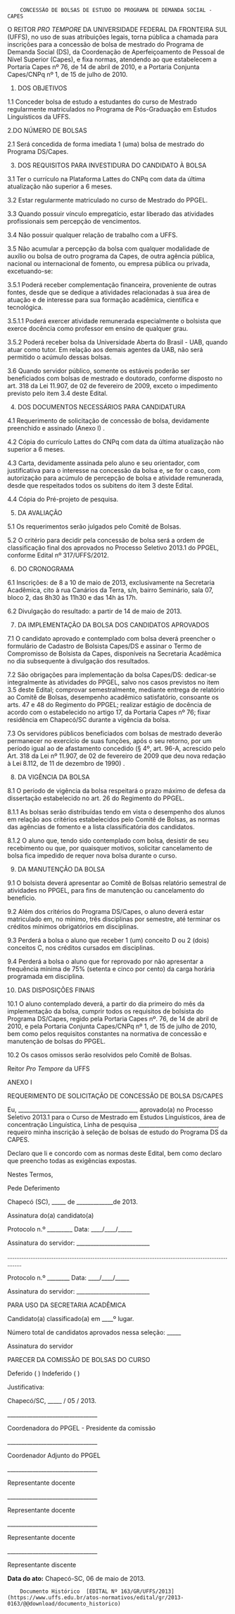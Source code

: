         CONCESSÃO DE BOLSAS DE ESTUDO DO PROGRAMA DE DEMANDA SOCIAL - CAPES  

O REITOR *PRO TEMPORE* DA UNIVERSIDADE FEDERAL DA FRONTEIRA SUL (UFFS), no uso de suas atribuições legais, torna pública a chamada para inscrições para a concessão de bolsa de mestrado do Programa de Demanda Social (DS), da Coordenação de Aperfeiçoamento de Pessoal de Nível Superior (Capes), e fixa normas, atendendo ao que estabelecem a Portaria Capes nº 76, de 14 de abril de 2010, e a Portaria Conjunta Capes/CNPq nº 1, de 15 de julho de 2010.

 1. DOS OBJETIVOS

 1.1 Conceder bolsa de estudo a estudantes do curso de Mestrado regularmente matriculados no Programa de Pós-Graduação em Estudos Linguísticos da UFFS.

 2.DO NÚMERO DE BOLSAS

 2.1 Será concedida de forma imediata 1 (uma) bolsa de mestrado do Programa DS/Capes.

 3. DOS REQUISITOS PARA INVESTIDURA DO CANDIDATO À BOLSA

 3.1 Ter o currículo na Plataforma Lattes do CNPq com data da última atualização não superior a 6 meses.

 3.2 Estar regularmente matriculado no curso de Mestrado do PPGEL.

 3.3 Quando possuir vínculo empregatício, estar liberado das atividades profissionais sem percepção de vencimentos.

 3.4 Não possuir qualquer relação de trabalho com a UFFS.

  

 3.5 Não acumular a percepção da bolsa com qualquer modalidade de auxílio ou bolsa de outro programa da Capes, de outra agência pública, nacional ou internacional de fomento, ou empresa pública ou privada, excetuando-se:

 3.5.1 Poderá receber complementação financeira, proveniente de outras fontes, desde que se dedique a atividades relacionadas à sua área de atuação e de interesse para sua formação acadêmica, científica e tecnológica.

 3.5.1.1 Poderá exercer atividade remunerada especialmente o bolsista que exerce docência como professor em ensino de qualquer grau.

 3.5.2 Poderá receber bolsa da Universidade Aberta do Brasil - UAB, quando atuar como tutor. Em relação aos demais agentes da UAB, não será permitido o acúmulo dessas bolsas.

 3.6 Quando servidor público, somente os estáveis poderão ser beneficiados com bolsas de mestrado e doutorado, conforme disposto no art. 318 da Lei 11.907, de 02 de fevereiro de 2009, exceto o impedimento previsto pelo item 3.4 deste Edital.

 4. DOS DOCUMENTOS NECESSÁRIOS PARA CANDIDATURA

 4.1 Requerimento de solicitação de concessão de bolsa, devidamente preenchido e assinado (Anexo I) .

 4.2 Cópia do currículo Lattes do CNPq com data da última atualização não superior a 6 meses.

 4.3 Carta, devidamente assinada pelo aluno e seu orientador, com justificativa para o interesse na concessão da bolsa e, se for o caso, com autorização para acúmulo de percepção de bolsa e atividade remunerada, desde que respeitados todos os subitens do item 3 deste Edital.

 4.4 Cópia do Pré-projeto de pesquisa.

 5. DA AVALIAÇÃO

 5.1 Os requerimentos serão julgados pelo Comitê de Bolsas.

 5.2 O critério para decidir pela concessão de bolsa será a ordem de classificação final dos aprovados no Processo Seletivo 2013.1 do PPGEL, conforme Edital nº 317/UFFS/2012.

 6. DO CRONOGRAMA

 6.1 Inscrições: de 8 a 10 de maio de 2013, exclusivamente na Secretaria Acadêmica, cito à rua Canários da Terra, s/n, bairro Seminário, sala 07, bloco 2, das 8h30 às 11h30 e das 14h às 17h.

 6.2 Divulgação do resultado: a partir de 14 de maio de 2013.

 7. DA IMPLEMENTAÇÃO DA BOLSA DOS CANDIDATOS APROVADOS

 7.1 O candidato aprovado e contemplado com bolsa deverá preencher o formulário de Cadastro de Bolsista Capes/DS e assinar o Termo de Compromisso de Bolsista da Capes, disponíveis na Secretaria Acadêmica no dia subsequente à divulgação dos resultados.

 7.2 São obrigações para implementação da bolsa Capes/DS: dedicar-se integralmente às atividades do PPGEL, salvo nos casos previstos no item 3.5 deste Edital; comprovar semestralmente, mediante entrega de relatório ao Comitê de Bolsas, desempenho acadêmico satisfatório, consoante os arts. 47 e 48 do Regimento do PPGEL; realizar estágio de docência de acordo com o estabelecido no artigo 17, da Portaria Capes nº 76; fixar residência em Chapecó/SC durante a vigência da bolsa.

 7.3 Os servidores públicos beneficiados com bolsas de mestrado deverão permanecer no exercício de suas funções, após o seu retorno, por um período igual ao de afastamento concedido (§ 4º, art. 96-A, acrescido pelo Art. 318 da Lei nº 11.907, de 02 de fevereiro de 2009 que deu nova redação à Lei 8.112, de 11 de dezembro de 1990) .

 8. DA VIGÊNCIA DA BOLSA

 8.1 O período de vigência da bolsa respeitará o prazo máximo de defesa da dissertação estabelecido no art. 26 do Regimento do PPGEL.

 8.1.1 As bolsas serão distribuídas tendo em vista o desempenho dos alunos em relação aos critérios estabelecidos pelo Comitê de Bolsas, as normas das agências de fomento e a lista classificatória dos candidatos.

 8.1.2 O aluno que, tendo sido contemplado com bolsa, desistir de seu recebimento ou que, por quaisquer motivos, solicitar cancelamento de bolsa fica impedido de requer nova bolsa durante o curso.

 9. DA MANUTENÇÃO DA BOLSA

 9.1 O bolsista deverá apresentar ao Comitê de Bolsas relatório semestral de atividades no PPGEL, para fins de manutenção ou cancelamento do benefício.

 9.2 Além dos critérios do Programa DS/Capes, o aluno deverá estar matriculado em, no mínimo, três disciplinas por semestre, até terminar os créditos mínimos obrigatórios em disciplinas.

 9.3 Perderá a bolsa o aluno que receber 1 (um) conceito D ou 2 (dois) conceitos C, nos créditos cursados em disciplinas.

 9.4 Perderá a bolsa o aluno que for reprovado por não apresentar a frequência mínima de 75% (setenta e cinco por cento) da carga horária programada em disciplina.

 10. DAS DISPOSIÇÕES FINAIS

 10.1 O aluno contemplado deverá, a partir do dia primeiro do mês da implementação da bolsa, cumprir todos os requisitos de bolsista do Programa DS/Capes, regido pela Portaria Capes nº. 76, de 14 de abril de 2010, e pela Portaria Conjunta Capes/CNPq nº 1, de 15 de julho de 2010, bem como pelos requisitos constantes na normativa de concessão e manutenção de bolsas do PPGEL.

 10.2 Os casos omissos serão resolvidos pelo Comitê de Bolsas.

 Reitor *Pro Tempore* da UFFS

  

 ANEXO I

 REQUERIMENTO DE SOLICITAÇÃO DE CONCESSÃO DE BOLSA DS/CAPES

 Eu, \_\_\_\_\_\_\_\_\_\_\_\_\_\_\_\_\_\_\_\_\_\_\_\_\_\_\_\_\_\_\_\_\_\_\_\_\_\_\_\_\_\_, aprovado(a) no Processo Seletivo 2013.1 para o Curso de Mestrado em Estudos Linguísticos, área de concentração Linguística, Linha de pesquisa \_\_\_\_\_\_\_\_\_\_\_\_\_\_\_\_\_\_\_\_\_\_\_\_\_\_\_\_, requeiro minha inscrição à seleção de bolsas de estudo do Programa DS da CAPES.

  

 Declaro que li e concordo com as normas deste Edital, bem como declaro que preencho todas as exigências expostas.

  

 Nestes Termos,

 Pede Deferimento

  

 Chapecó (SC), \_\_\_\_\_ de \_\_\_\_\_\_\_\_\_\_\_\_\_de 2013.

  

  

 Assinatura do(a) candidato(a)

 Protocolo n.º \_\_\_\_\_\_\_\_\_ Data: \_\_\_\_/\_\_\_\_/\_\_\_\_\_

 Assinatura do servidor: \_\_\_\_\_\_\_\_\_\_\_\_\_\_\_\_\_\_\_\_\_\_\_\_\_\_

 ....................................................................................................................................

 Protocolo n.º \_\_\_\_\_\_\_\_ Data: \_\_\_\_/\_\_\_\_/\_\_\_\_\_

 Assinatura do servidor: \_\_\_\_\_\_\_\_\_\_\_\_\_\_\_\_\_\_\_\_\_\_\_\_\_\_

 PARA USO DA SECRETARIA ACADÊMICA

 Candidato(a) classificado(a) em \_\_\_\_º lugar.

 Número total de candidatos aprovados nessa seleção: \_\_\_\_\_

 Assinatura do servidor

  

  

 PARECER DA COMISSÃO DE BOLSAS DO CURSO

  

  

 Deferido ( ) Indeferido ( )

  

 Justificativa:

 Chapecó/SC, \_\_\_\_\_ / 05 / 2013.

  

  

 \_\_\_\_\_\_\_\_\_\_\_\_\_\_\_\_\_\_\_\_\_\_\_\_\_\_\_\_\_\_\_\_

 Coordenadora do PPGEL - Presidente da comissão

 \_\_\_\_\_\_\_\_\_\_\_\_\_\_\_\_\_\_\_\_\_\_\_\_\_\_\_\_\_\_\_\_

 Coordenador Adjunto do PPGEL

 \_\_\_\_\_\_\_\_\_\_\_\_\_\_\_\_\_\_\_\_\_\_\_\_\_\_\_\_\_\_\_\_

 Representante docente

 \_\_\_\_\_\_\_\_\_\_\_\_\_\_\_\_\_\_\_\_\_\_\_\_\_\_\_\_\_\_\_\_

 Representante docente

 \_\_\_\_\_\_\_\_\_\_\_\_\_\_\_\_\_\_\_\_\_\_\_\_\_\_\_\_\_\_\_\_

 Representante docente

 \_\_\_\_\_\_\_\_\_\_\_\_\_\_\_\_\_\_\_\_\_\_\_\_\_\_\_\_\_\_\_\_

 Representante discente

  

  

   **Data do ato:** Chapecó-SC, 06 de maio de 2013.   
 

        Documento Histórico  [EDITAL Nº 163/GR/UFFS/2013](https://www.uffs.edu.br/atos-normativos/edital/gr/2013-0163/@@download/documento_historico)     
      